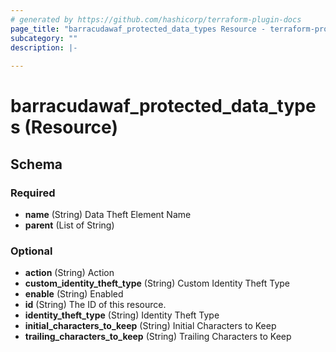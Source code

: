 ```yaml
---
# generated by https://github.com/hashicorp/terraform-plugin-docs
page_title: "barracudawaf_protected_data_types Resource - terraform-provider-barracudawaf"
subcategory: ""
description: |-
  
---
```


# barracudawaf_protected_data_types (Resource)





<!-- schema generated by tfplugindocs -->
## Schema

### Required

- **name** (String) Data Theft Element Name
- **parent** (List of String)

### Optional

- **action** (String) Action
- **custom_identity_theft_type** (String) Custom Identity Theft Type
- **enable** (String) Enabled
- **id** (String) The ID of this resource.
- **identity_theft_type** (String) Identity Theft Type
- **initial_characters_to_keep** (String) Initial Characters to Keep
- **trailing_characters_to_keep** (String) Trailing Characters to Keep


